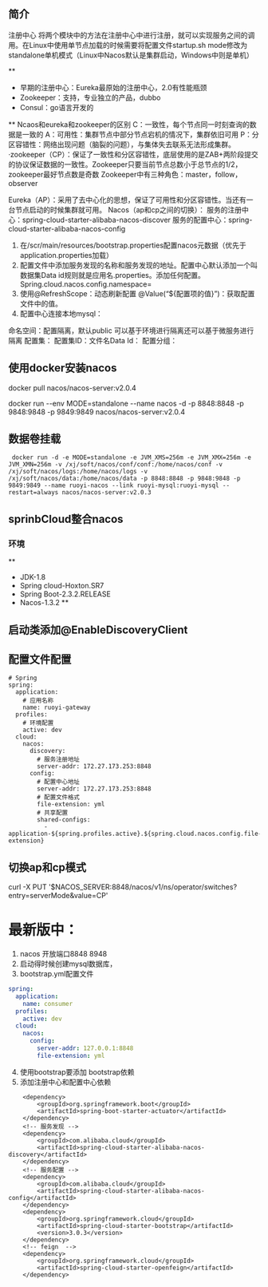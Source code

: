 ## 简介
注册中心	将两个模块中的方法在注册中心中进行注册，就可以实现服务之间的调用。在Linux中使用单节点加载的时候需要将配置文件startup.sh mode修改为standalone单机模式（Linux中Nacos默认是集群启动，Windows中则是单机）

**
- 早期的注册中心：Eureka最原始的注册中心，2.0有性能瓶颈
- Zookeeper：支持，专业独立的产品，dubbo
- Consul：go语言开发的

**
Ncaos和eureka和zookeeper的区别
C：一致性，每个节点同一时刻查询的数据是一致的
A：可用性：集群节点中部分节点宕机的情况下，集群依旧可用
P：分区容错性：网络出现问题（脑裂的问题），与集体失去联系无法形成集群。
·zookeeper（CP）：保证了一致性和分区容错性，底层使用的是ZAB+两阶段提交的协议保证数据的一致性。Zookeeper只要当前节点总数小于总节点的1/2，zookeeper最好节点数是奇数
Zookeeper中有三种角色：master，follow，observer

Eureka（AP）：采用了去中心化的思想，保证了可用性和分区容错性。当还有一台节点启动的时候集群就可用。
Nacos（ap和cp之间的切换）：
服务的注册中心：spring-cloud-starter-alibaba-nacos-discover
服务的配置中心：spring-cloud-starter-alibaba-nacos-config

1.	在/scr/main/resources/bootstrap.properties配置nacos元数据（优先于application.properties加载）
2.	配置文件中添加服务发现的名称和服务发现的地址。配置中心默认添加一个叫数据集Data id规则就是应用名.properties。添加任何配置。
Spring.cloud.nacos.config.namespace=
3.	使用@RefreshScope：动态刷新配置	@Value(“${配置项的值}”)：获取配置文件中的值。
4.	配置中心连接本地mysql：

命名空间：配置隔离，默认public	可以基于环境进行隔离还可以基于微服务进行隔离
配置集：
配置集ID：文件名Data Id：
配置分组：

## 使用docker安装nacos

docker pull nacos/nacos-server:v2.0.4

docker run --env MODE=standalone --name nacos -d -p 8848:8848 -p 9848:9848 -p 9849:9849 nacos/nacos-server:v2.0.4

## 数据卷挂载
```
 docker run -d -e MODE=standalone -e JVM_XMS=256m -e JVM_XMX=256m -e JVM_XMN=256m -v /xj/soft/nacos/conf/conf:/home/nacos/conf -v /xj/soft/nacos/logs:/home/nacos/logs -v /xj/soft/nacos/data:/home/nacos/data -p 8848:8848 -p 9848:9848 -p 9849:9849 --name ruoyi-nacos --link ruoyi-mysql:ruoyi-mysql --restart=always nacos/nacos-server:v2.0.3
```

## sprinbCloud整合nacos
### 环境
**
- JDK-1.8
- Spring cloud-Hoxton.SR7
- Spring Boot-2.3.2.RELEASE
- Nacos-1.3.2
**
## 启动类添加@EnableDiscoveryClient

## 配置文件配置
```
# Spring
spring:
  application:
    # 应用名称
    name: ruoyi-gateway
  profiles:
    # 环境配置
    active: dev
  cloud:
    nacos:
      discovery:
        # 服务注册地址
        server-addr: 172.27.173.253:8848
      config:
        # 配置中心地址
        server-addr: 172.27.173.253:8848
        # 配置文件格式
        file-extension: yml
        # 共享配置
        shared-configs:
          - application-${spring.profiles.active}.${spring.cloud.nacos.config.file-extension}
```

## 切换ap和cp模式
curl -X PUT '$NACOS_SERVER:8848/nacos/v1/ns/operator/switches?entry=serverMode&value=CP'



# 最新版中：
1. nacos 开放端口8848 8948
2. 启动得时候创建mysql数据库，
3. bootstrap.yml配置文件
```yml
spring:
  application:
    name: consumer
  profiles:
    active: dev
  cloud:
    nacos:
      config:
        server-addr: 127.0.0.1:8848
        file-extension: yml
```
4. 使用bootstrap要添加 bootstrap依赖
5. 添加注册中心和配置中心依赖

 <!--多环境启动-->
        <dependency>
            <groupId>org.springframework.boot</groupId>
            <artifactId>spring-boot-starter-actuator</artifactId>
        </dependency>
        <!-- 服务发现 -->
        <dependency>
            <groupId>com.alibaba.cloud</groupId>
            <artifactId>spring-cloud-starter-alibaba-nacos-discovery</artifactId>
        </dependency>
        <!-- 服务配置 -->
        <dependency>
            <groupId>com.alibaba.cloud</groupId>
            <artifactId>spring-cloud-starter-alibaba-nacos-config</artifactId>
        </dependency>
        <dependency>
            <groupId>org.springframework.cloud</groupId>
            <artifactId>spring-cloud-starter-bootstrap</artifactId>
            <version>3.0.3</version>
        </dependency>
        <!-- feign  -->
        <dependency>
            <groupId>org.springframework.cloud</groupId>
            <artifactId>spring-cloud-starter-openfeign</artifactId>
        </dependency>

        
